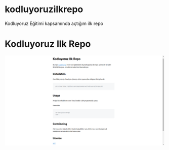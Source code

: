 # kodluyoruzilkrepo
Kodluyoruz Eğitimi kapsamında açtığım ilk repo

# Kodluyoruz Ilk Repo
![Repo Resim](https://raw.githubusercontent.com/Kodluyoruz/taskforce/main/git/odev1/figures/markdown.png)


